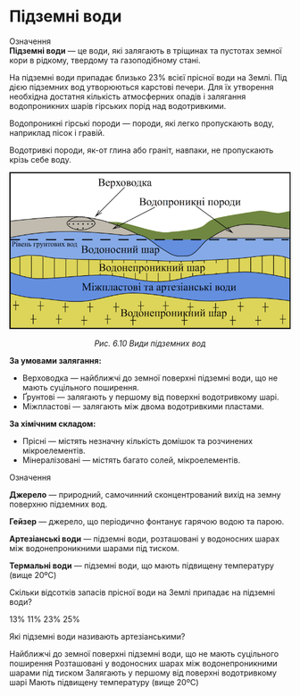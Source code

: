 # Пiдземнi води
<div class="eoz-wrap">
<span class="eoz">Означення</span>
<div class="eoz-text">
<b>Пiдземнi води</b> — це води, якi залягають в трiщинах та пустотах земної кори в рiдкому, твердому та газоподiбному станi.
</div>
</div>

На підземні води припадає близько 23% всієї прісної води на Землі. Під дією підземних вод утворюються карстові печери. Для їх утворення необхідна достатня кількість атмосферних опадів і залягання водопроникних шарів гірських порід над водотривкими.

<span class="p1">Водопроникні гірські породи</span> — породи, які легко пропускають воду, наприклад пісок і гравій.

<span class="p1">Водотривкі породи</span>, як-от глина або граніт, навпаки, не пропускають крізь себе воду.

<div align="center">
<img src="water.png">
<p><i>Рис. 6.10 Види підземних вод</i></p>
</div>

**За умовами залягання:**
<ul>
<li><span class="p1">Верховодка</span> — найближчі до земної поверхні підземні води, що не мають суцільного поширення.</li>
<li><span class="p1">Ґрунтові</span> — залягають у першому від поверхні водотривкому шарі.</li>
<li><span class="p1">Міжпластові</span> — залягають між двома водотривкими пластами.</li>
</ul>

**За хімічним складом:**
<ul>
<li><span class="p1">Прісні</span> — містять незначну кількість домішок та розчинених мікроелементів.</li>
<li><span class="p1">Мінералізовані</span> — містять багато солей, мікроелементів.</li>
</ul>

<div class="eoz-wrap">
<span class="eoz">Означення</span>
<div class="eoz-text">
<p><b>Джерело</b> — природний, самочинний сконцентрований вихiд на земну поверхню пiдземних вод.</p>
<p><b>Гейзер</b> — джерело, що перiодично фонтанує гарячою водою та парою.</p>
<p><b>Артезiанськi води</b> — пiдземнi води, розташованi у водоносних шарах мiж водонепроникними шарами пiд тиском.</p>
<b>Термальнi води</b> — пiдземнi води, що мають пiдвищену температуру (вище 20ºC)
</div>
</div>

<quiz>
<question>
<p>Скільки відсотків запасів прісної води на Землі припадає на підземні води?</p>
<answer>13%</answer>
<answer>11%</answer>
<answer correct>23%</answer>
<answer>25%</answer>
</question>
<question>
<p>Які підземні води називають артезіанськими?</p>
<answer>Найближчі до земної поверхні підземні води, що не мають суцільного поширення</answer>
<answer correct>Розташованi у водоносних шарах мiж водонепроникними шарами пiд тиском</answer>
<answer>Залягають у першому від поверхні водотривкому шарі</answer>
<answer>Мають пiдвищену температуру (вище 20ºC)</answer>
</question>
</quiz>

